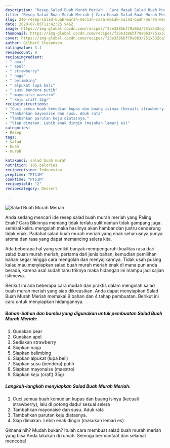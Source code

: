 ```yaml
---
description: "Resep Salad Buah Murah Meriah | Cara Masak Salad Buah Murah Meriah Yang Enak Dan Lezat"
title: "Resep Salad Buah Murah Meriah | Cara Masak Salad Buah Murah Meriah Yang Enak Dan Lezat"
slug: 240-resep-salad-buah-murah-meriah-cara-masak-salad-buah-murah-meriah-yang-enak-dan-lezat
date: 2020-07-05T11:42:25.946Z
image: https://img-global.cpcdn.com/recipes/f23e3386bf79a0b3/751x532cq70/salad-buah-murah-meriah-foto-resep-utama.jpg
thumbnail: https://img-global.cpcdn.com/recipes/f23e3386bf79a0b3/751x532cq70/salad-buah-murah-meriah-foto-resep-utama.jpg
cover: https://img-global.cpcdn.com/recipes/f23e3386bf79a0b3/751x532cq70/salad-buah-murah-meriah-foto-resep-utama.jpg
author: Gilbert Stevenson
ratingvalue: 3.1
reviewcount: 9
recipeingredient:
- " pear"
- " apel"
- " strawberry"
- " naga"
- " belimbing"
- " alpukat lupa beli"
- " susu bendera putih"
- " mayonaise maestro"
- " keju craft 35gr"
recipeinstructions:
- "Cuci semua buah kemudian kupas dan buang isinya (kecuali strawberry), lalu di potong dadu/ sesuai selera"
- "Tambahkan mayonaise dan susu. Aduk rata"
- "Tambahkan parutan keju diatasnya."
- "Siap dimakan. Lebih enak dingin (masukan lemari es)"
categories:
- Resep
tags:
- salad
- buah
- murah

katakunci: salad buah murah 
nutrition: 105 calories
recipecuisine: Indonesian
preptime: "PT11M"
cooktime: "PT51M"
recipeyield: "2"
recipecategory: Dessert

---
```



![Salad Buah Murah Meriah](https://img-global.cpcdn.com/recipes/f23e3386bf79a0b3/751x532cq70/salad-buah-murah-meriah-foto-resep-utama.jpg)

Anda sedang mencari ide resep salad buah murah meriah yang Paling Enak? Cara Bikinnya memang tidak terlalu sulit namun tidak gampang juga. semisal keliru mengolah maka hasilnya akan hambar dan justru cenderung tidak enak. Padahal salad buah murah meriah yang enak seharusnya punya aroma dan rasa yang dapat memancing selera kita.



Ada beberapa hal yang sedikit banyak mempengaruhi kualitas rasa dari salad buah murah meriah, pertama dari jenis bahan, kemudian pemilihan bahan segar hingga cara mengolah dan menyajikannya. Tidak usah pusing kalau mau menyiapkan salad buah murah meriah enak di mana pun anda berada, karena asal sudah tahu triknya maka hidangan ini mampu jadi sajian istimewa.


Berikut ini ada beberapa cara mudah dan praktis dalam mengolah salad buah murah meriah yang siap dikreasikan. Anda dapat menyiapkan Salad Buah Murah Meriah memakai 9 bahan dan 4 tahap pembuatan. Berikut ini cara untuk menyiapkan hidangannya.

<!--inarticleads1-->

##### Bahan-bahan dan bumbu yang digunakan untuk pembuatan Salad Buah Murah Meriah:

1. Gunakan  pear
1. Gunakan  apel
1. Sediakan  strawberry
1. Siapkan  naga
1. Siapkan  belimbing
1. Siapkan  alpukat (lupa beli)
1. Siapkan  susu (bendera) putih
1. Siapkan  mayonaise (maestro)
1. Siapkan  keju (craft) 35gr




<!--inarticleads2-->

##### Langkah-langkah menyiapkan Salad Buah Murah Meriah:

1. Cuci semua buah kemudian kupas dan buang isinya (kecuali strawberry), lalu di potong dadu/ sesuai selera
1. Tambahkan mayonaise dan susu. Aduk rata
1. Tambahkan parutan keju diatasnya.
1. Siap dimakan. Lebih enak dingin (masukan lemari es)




Gimana nih? Mudah bukan? Itulah cara membuat salad buah murah meriah yang bisa Anda lakukan di rumah. Semoga bermanfaat dan selamat mencoba!
